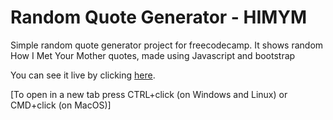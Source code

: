 # Random Quote Generator - HIMYM  

Simple random quote generator project for freecodecamp.
It shows random How I Met Your Mother quotes, made using Javascript and bootstrap

You can see it live by clicking [here](https://timolansberry.github.io/Random-Quote-Generator-HIMYM/).

[To open in a new tab press CTRL+click (on Windows and Linux) or CMD+click (on MacOS)]
